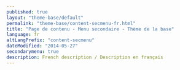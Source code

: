 ```yaml
---
published: true
layout: "theme-base/default"
permalink: "theme-base/content-secmenu-fr.html"
title: "Page de contenu - Menu secondaire - Thème de la base"
language: fr
altLangPrefix: "content-secmenu"
dateModified: "2014-05-27"
secondarymenu: true
description: French description / Description en français
---
```


